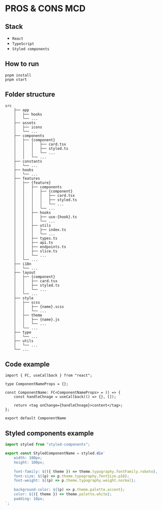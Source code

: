 # PROS & CONS MCD

## Stack
* `React`
* `TypeScript`
* `Styled components`

## How to run
    pnpm install
    pnpm start

## Folder structure
    src
        ├── app
        │   ├── hooks
        │   └── ...
        ├── assets
        │   ├── icons
        │   └── ...
        ├── components
        │   ├── {component}
        │   │   │   ├── card.tsx
        │   │   │   ├── styled.ts
        │   │   │   └── ...
        │   │   └── ...
        ├── constants
        │   └── ...
        ├── hooks
        │   └── ...
        ├── features
        │   ├── {feature}
        │   │   ├── components
        │   │   │   ├── {component}
        │   │   │   │   ├── card.tsx
        │   │   │   │   ├── styled.ts
        │   │   │   │   └── ...
        │   │   │   └── ...
        │   │   ├── hooks
        │   │   │   ├── use-{hook}.ts
        │   │   │   └── ...  
        │   │   ├── utils
        │   │   │   ├── index.ts
        │   │   │   └── ...  
        │   │   ├── types.ts
        │   │   ├── api.ts
        │   │   ├── endpoints.ts
        │   │   ├── slice.ts
        │   │   └── ...  
        │   └── ...  
        ├── i18n
        │   └── ...
        ├── layout
        │   ├── {component}
        │   │   ├── card.tsx
        │   │   ├── styled.ts
        │   │   └── ...
        │   └── ...
        ├── style
        │   ├── scss  
        │   │   ├── {name}.scss 
        │   │   └── ... 
        │   ├── theme
        │   │   ├── {name}.js 
        │   │   └── ...
        │   └── ...
        ├── type
        │   └── ...
        ├── utils
        │   └── ...
        └── ...

## Code example

```tsx
import { FC, useCallback } from "react";

type ComponentNameProps = {};

const ComponentName: FC<ComponentNameProps> = () => {
    const handleChnage = useCallback(() => {}, []);

    return <tag onChange={handleChnage}>content</tag>;
};

export default ComponentName
```

## Styled components example

```ts
import styled from "styled-components";

export const StyledComponentName = styled.div`
    width: 100px;
    height: 100px;
  
    font-family: ${({ theme }) => theme.typography.fontFamily.roboto}, sans-serif;
    font-size: ${(p) => p.theme.typography.fontSize.p16};
    font-weight: ${(p) => p.theme.typography.weight.normal};
    
    background-color: ${(p) => p.theme.palette.accent};
    color: ${({ theme }) => theme.palette.white};
    padding: 10px;
`;
```